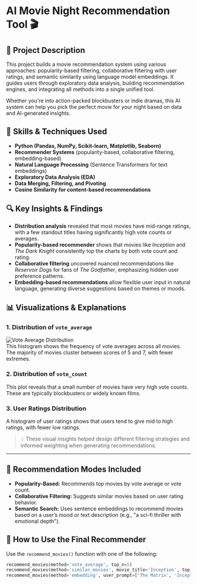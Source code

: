 # AI Movie Night Recommendation Tool 🎬

## 📌 Project Description
This project builds a movie recommendation system using various approaches: popularity-based filtering, collaborative filtering with user ratings, and semantic similarity using language model embeddings. It guides users through exploratory data analysis, building recommendation engines, and integrating all methods into a single unified tool.

Whether you're into action-packed blockbusters or indie dramas, this AI system can help you pick the perfect movie for your night based on data and AI-generated insights.

## 🧠 Skills & Techniques Used
- **Python (Pandas, NumPy, Scikit-learn, Matplotlib, Seaborn)**
- **Recommender Systems** (popularity-based, collaborative filtering, embedding-based)
- **Natural Language Processing** (Sentence Transformers for text embeddings)
- **Exploratory Data Analysis (EDA)**
- **Data Merging, Filtering, and Pivoting**
- **Cosine Similarity for content-based recommendations**

## 🔍 Key Insights & Findings
- **Distribution analysis** revealed that most movies have mid-range ratings, with a few standout titles having significantly high vote counts or averages.
- **Popularity-based recommender** shows that movies like *Inception* and *The Dark Knight* consistently top the charts by both vote count and rating.
- **Collaborative filtering** uncovered nuanced recommendations like *Reservoir Dogs* for fans of *The Godfather*, emphasizing hidden user preference patterns.
- **Embedding-based recommendations** allow flexible user input in natural language, generating diverse suggestions based on themes or moods.

## 📊 Visualizations & Explanations

### 1. Distribution of `vote_average`
![Vote Average Distribution](example_plot.png)  
This histogram shows the frequency of vote averages across all movies. The majority of movies cluster between scores of 5 and 7, with fewer extremes.

### 2. Distribution of `vote_count`
This plot reveals that a small number of movies have very high vote counts. These are typically blockbusters or widely known films.

### 3. User Ratings Distribution
A histogram of user ratings shows that users tend to give mid to high ratings, with fewer low ratings.

> 💡 These visual insights helped design different filtering strategies and informed weighting when generating recommendations.

---

## 🔁 Recommendation Modes Included
- **Popularity-Based:** Recommends top movies by vote average or vote count.
- **Collaborative Filtering:** Suggests similar movies based on user rating behavior.
- **Semantic Search:** Uses sentence embeddings to recommend movies based on a user’s mood or text description (e.g., "a sci-fi thriller with emotional depth").

## 🧪 How to Use the Final Recommender
Use the `recommend_movies()` function with one of the following:
```python
recommend_movies(method='vote_average', top_n=5)
recommend_movies(method='similar_movies', movie_title='Inception', top_n=5)
recommend_movies(method='embedding', user_prompt=['The Matrix', 'Inception'], top_n=5)
